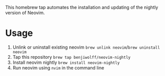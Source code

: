 This homebrew tap automates the installation and updating of the nightly version of Neovim.

# Usage
1. Unlink or uninstall existing neovim `brew unlink neovim`/`brew uninstall neovim`
2. Tap this repository `brew tap benjiwolff/neovim-nightly`
3. Install neovim nightly `brew install neovim-nightly`
4. Run neovim using `nvim` in the command line
